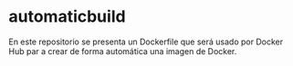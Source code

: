 # automaticbuild
En este repositorio se presenta un Dockerfile que será usado por Docker Hub par
a crear de forma automática una imagen de Docker.
